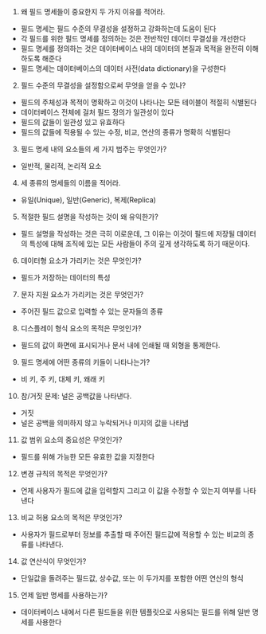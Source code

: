 1. 왜 필드 명세들이 중요한지 두 가지 이유를 적어라.

- 필드 명세는 필드 수준의 무결성을 설정하고 강화하는데 도움이 된다
- 각 필드를 위한 필드 명세를 정의하는 것은 전반적인 데이터 무결성을 개선한다
- 필드 명세를 정의하는 것은 데이터베이스 내의 데이터의 본질과 목적을 완전히 이해하도록 해준다
- 필드 명세는 데이터베이스의 데이터 사전(data dictionary)을 구성한다

2. 필드 수준의 무결성을 설정함으로써 무엇을 얻을 수 있나?

- 필드의 주체성과 목적이 명확하고 이것이 나타나는 모든 테이블이 적절히 식별된다
- 데이터베이스 전체에 걸처 필드 정의가 일관성이 있다
- 필드의 값들이 일관성 있고 유효하다
- 필드의 값들에 적용될 수 있는 수정, 비교, 연산의 종류가 명확히 식별된다

3. 필드 명세 내의 요소들의 세 가지 범주는 무엇인가?

- 일반적, 물리적, 논리적 요소

4. 세 종류의 명세들의 이름을 적어라.

- 유일(Unique), 일반(Generic), 복제(Replica)

5. 적절한 필드 설명을 작성하는 것이 왜 유익한가?

- 필드 설명을 작성하는 것은 극히 이로운데, 그 이유는 이것이 필드에 저장될 데이터의 특성에 대해 조직에 있는 모든 사람들이 주의 깊게 생각하도록 하기 때문이다.

6. 데이터형 요소가 가리키는 것은 무엇인가?

- 필드가 저장하는 데이터의 특성

7. 문자 지원 요소가 가리키는 것은 무엇인가?

 - 주어진 필드 값으로 입력할 수 있는 문자들의 종류

8. 디스플레이 형식 요소의 목적은 무엇인가?

- 필드의 값이 화면에 표시되거나 문서 내에 인쇄될 때 외형을 통제한다.

9. 필드 명세에 어떤 종류의 키들이 나타나는가?

- 비 키, 주 키, 대체 키, 왜래 키

10. 참/거짓 문제: 널은 공백값을 나타낸다.

- 거짓
- 널은 공백을 의미하지 않고 누락되거나 미지의 값을 나타냄

11. 값 범위 요소의 중요성은 무엇인가?

- 필드를 위해 가능한 모든 유효한 값을 지정한다

12. 변경 규칙의 목적은 무엇인가?

- 언제 사용자가 필드에 값을 입력할지 그리고 이 값을 수정할 수 있는지 여부를 나타낸다

13. 비교 허용 요소의 목적은 무엇인가?

- 사용자가 필드로부터 정보를 추출할 때 주어진 필드값에 적용할 수 있는 비교의 종류를 나타낸다.

14. 값 연산식이 무엇인가?

- 단일값을 돌려주는 필드값, 상수값, 또는 이 두가지를 포함한 어떤 연산의 형식

15. 언제 일반 명세를 사용하는가?

- 데이터베이스 내에서 다른 필드들을 위한 템플릿으로 사용되는 필드를 위해 일반 명세를 사용한다